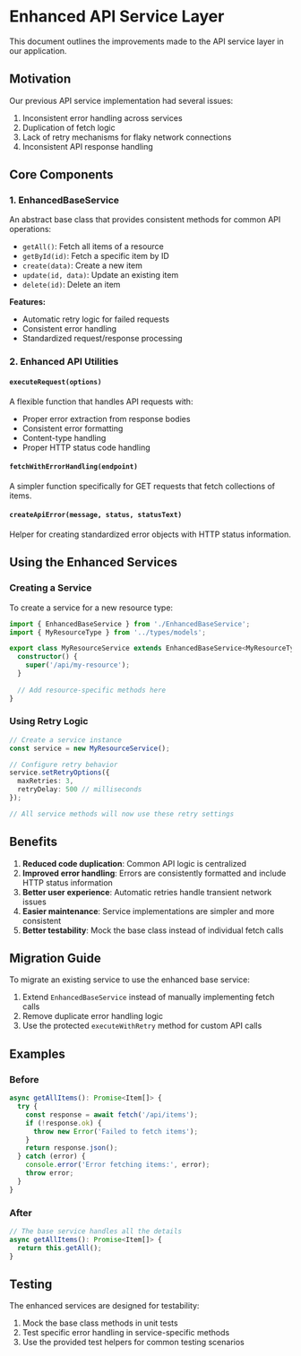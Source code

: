 # Enhanced API Service Layer

This document outlines the improvements made to the API service layer in our application.

## Motivation

Our previous API service implementation had several issues:

1. Inconsistent error handling across services
2. Duplication of fetch logic
3. Lack of retry mechanisms for flaky network connections
4. Inconsistent API response handling

## Core Components

### 1. EnhancedBaseService

An abstract base class that provides consistent methods for common API operations:

- `getAll()`: Fetch all items of a resource
- `getById(id)`: Fetch a specific item by ID
- `create(data)`: Create a new item
- `update(id, data)`: Update an existing item
- `delete(id)`: Delete an item

**Features:**
- Automatic retry logic for failed requests
- Consistent error handling
- Standardized request/response processing

### 2. Enhanced API Utilities

#### `executeRequest(options)`

A flexible function that handles API requests with:
- Proper error extraction from response bodies
- Consistent error formatting
- Content-type handling
- Proper HTTP status code handling

#### `fetchWithErrorHandling(endpoint)`

A simpler function specifically for GET requests that fetch collections of items.

#### `createApiError(message, status, statusText)`

Helper for creating standardized error objects with HTTP status information.

## Using the Enhanced Services

### Creating a Service

To create a service for a new resource type:

```typescript
import { EnhancedBaseService } from './EnhancedBaseService';
import { MyResourceType } from '../types/models';

export class MyResourceService extends EnhancedBaseService<MyResourceType> {
  constructor() {
    super('/api/my-resource');
  }
  
  // Add resource-specific methods here
}
```

### Using Retry Logic

```typescript
// Create a service instance
const service = new MyResourceService();

// Configure retry behavior
service.setRetryOptions({
  maxRetries: 3,
  retryDelay: 500 // milliseconds
});

// All service methods will now use these retry settings
```

## Benefits

1. **Reduced code duplication**: Common API logic is centralized
2. **Improved error handling**: Errors are consistently formatted and include HTTP status information
3. **Better user experience**: Automatic retries handle transient network issues
4. **Easier maintenance**: Service implementations are simpler and more consistent
5. **Better testability**: Mock the base class instead of individual fetch calls

## Migration Guide

To migrate an existing service to use the enhanced base service:

1. Extend `EnhancedBaseService` instead of manually implementing fetch calls
2. Remove duplicate error handling logic
3. Use the protected `executeWithRetry` method for custom API calls

## Examples

### Before

```typescript
async getAllItems(): Promise<Item[]> {
  try {
    const response = await fetch('/api/items');
    if (!response.ok) {
      throw new Error('Failed to fetch items');
    }
    return response.json();
  } catch (error) {
    console.error('Error fetching items:', error);
    throw error;
  }
}
```

### After

```typescript
// The base service handles all the details
async getAllItems(): Promise<Item[]> {
  return this.getAll();
}
```

## Testing

The enhanced services are designed for testability:

1. Mock the base class methods in unit tests
2. Test specific error handling in service-specific methods
3. Use the provided test helpers for common testing scenarios 